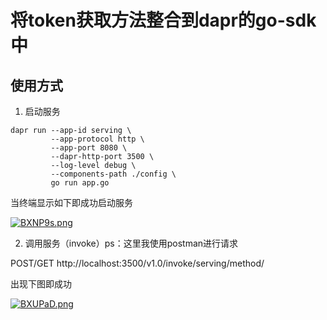 # 将token获取方法整合到dapr的go-sdk中

## 使用方式
1. 启动服务
```
dapr run --app-id serving \
         --app-protocol http \
         --app-port 8080 \
         --dapr-http-port 3500 \
         --log-level debug \
         --components-path ./config \
         go run app.go
```

当终端显示如下即成功启动服务

[![BXNP9s.png](https://s1.ax1x.com/2020/11/11/BXNP9s.png)](https://imgchr.com/i/BXNP9s)

2. 调用服务（invoke）ps：这里我使用postman进行请求

POST/GET
http://localhost:3500/v1.0/invoke/serving/method/

出现下图即成功

[![BXUPaD.png](https://s1.ax1x.com/2020/11/11/BXUPaD.png)](https://imgchr.com/i/BXUPaD)

